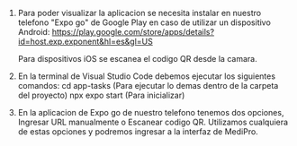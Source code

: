 1. Para poder visualizar la aplicacion se necesita instalar en nuestro telefono "Expo go" de Google Play en caso de utilizar un dispositivo Android:
   https://play.google.com/store/apps/details?id=host.exp.exponent&hl=es&gl=US
   
   Para dispositivos iOS se escanea el codigo QR desde la camara.

3. En la terminal de Visual Studio Code debemos ejecutar los siguientes comandos:
   cd app-tasks (Para ejecutar lo demas dentro de la carpeta del proyecto)
   npx expo start (Para inicializar)
   
4. En la aplicacion de Expo go de nuestro telefono tenemos dos opciones, Ingresar URL manualmente o Escanear codigo QR.
   Utilizamos cualquiera de estas opciones y podremos ingresar a la interfaz de MediPro.
